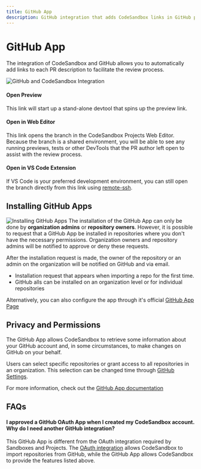 ```yaml
---
title: GitHub App
description: GitHub integration that adds CodeSandbox links in GitHub pull request descriptions.
---
```


# GitHub App


The integration of CodeSandbox and GitHub allows you to automatically add links to each PR description to facilitate the review process. 


![GitHub and CodeSandbox Integration](../images/GH-App-integration.jpg)



#### Open Preview
This link will start up a stand-alone devtool that spins up the preview link.

#### Open in Web Editor
This link opens the branch in the CodeSandbox Projects Web Editor. Because the branch is a shared environment, you will be able to see any running previews, tests or other DevTools that the PR author left open to assist with the review process.

#### Open in VS Code Extension
If VS Code is your preferred development environment, you can still open the branch directly from this link using [remote-ssh](https://code.visualstudio.com/docs/remote/ssh).



## Installing GitHub Apps

![Installing GitHub Apps](../images/GH-App-standalone.jpg)
The installation of the GitHub App can only be done by **organization admins** or **repository owners**. However, it is possible to request that a GitHub App be installed in repositories where you don't have the necessary permissions. Organization owners and repository admins will be notified to approve or deny these requests.  

After the installation request is made, the owner of the repository or an admin on the organization will be notified on GitHub and via email. 

- Installation request that appears when importing a repo for the first time.
- GitHub alls can be installed on an organization level or for individual repositories

Alternatively, you can also configure the app through it's official [GitHub App Page](https://github.com/apps/codesandbox)

## Privacy and Permissions
The GitHub App allows CodeSandbox to retrieve some information about your GitHub account and, in some circumstances, to make changes on GitHub on your behalf. 

Users can select specific repositories or grant access to all repositories in an organization. This selection can be changed time through [GitHub Settings](https://docs.github.com/en/authentication/keeping-your-account-and-data-secure/authorizing-github-apps).

For more information, check out the  [GitHub App documentation](https://docs.github.com/en/authentication/keeping-your-account-and-data-secure/authorizing-github-apps)

## FAQs

#### I approved a GitHub OAuth App when I created my CodeSandbox account. Why do I need another GitHub integration?
This GitHub App is different from the OAuth integration required by Sandboxes and Projects. The [OAuth integration](https://gitHub.com/settings/connections/applications/c07a89833b557afc7be2) allows CodeSandbox to import repositories from GitHub, while the GitHub App allows CodeSandbox to provide the features listed above.

